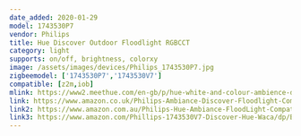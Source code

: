 ```yaml
---
date_added: 2020-01-29
model: 1743530P7
vendor: Philips
title: Hue Discover Outdoor Floodlight RGBCCT
category: light
supports: on/off, brightness, colorxy
image: /assets/images/devices/Philips_1743530P7.jpg
zigbeemodel: ['1743530P7','1743530V7']
compatible: [z2m,iob]
mlink: https://www2.meethue.com/en-gb/p/hue-white-and-colour-ambience-discover-outdoor-floodlight/1743530P7
link: https://www.amazon.co.uk/Philips-Ambiance-Discover-Floodlight-Compatible/dp/B07KMNWQLQ
link2: https://www.amazon.com.au/Philips-Hue-Ambiance-FloodLight-Compatible/dp/B07KMNWQLQ
link3: https://www.amazon.com/Phillips-1743530V7-Discover-Hue-Waca/dp/B07NDGD11D 
---
```

